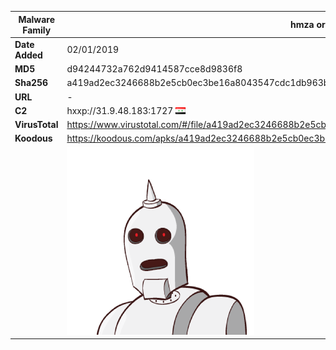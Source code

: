 | Malware Family | hmza or APT-C-27                                             |
| -------------- | ------------------------------------------------------------ |
| **Date Added** | 02/01/2019                                                   |
| **MD5**        | d94244732a762d9414587cce8d9836f8                             |
| **Sha256**     | a419ad2ec3246688b2e5cb0ec3be16a8043547cdc1db963bc3613a259648dee2 |
| **URL**        | -                                                            |
| **C2**         | hxxp://31.9.48.183:1727 ![Syria](../assets/flag/sy.png "Syria") |
| **VirusTotal** | https://www.virustotal.com/#/file/a419ad2ec3246688b2e5cb0ec3be16a8043547cdc1db963bc3613a259648dee2/detection |
| **Koodous**    | https://koodous.com/apks/a419ad2ec3246688b2e5cb0ec3be16a8043547cdc1db963bc3613a259648dee2 |
|                | ![](../assets/a419ad2ec3246688b2e5cb0ec3be16a8043547cdc1db963bc3613a259648dee2.png) |